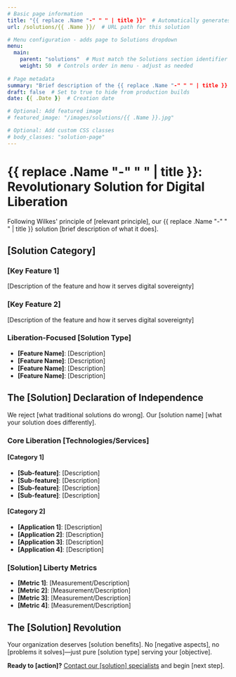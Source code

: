 ```yaml
---
# Basic page information
title: "{{ replace .Name "-" " " | title }}"  # Automatically generates title from filename
url: /solutions/{{ .Name }}/  # URL path for this solution

# Menu configuration - adds page to Solutions dropdown
menu:
  main:
    parent: "solutions"  # Must match the Solutions section identifier
    weight: 50  # Controls order in menu - adjust as needed
    
# Page metadata
summary: "Brief description of the {{ replace .Name "-" " " | title }} solution"  # Used in page cards and SEO
draft: false  # Set to true to hide from production builds
date: {{ .Date }}  # Creation date

# Optional: Add featured image
# featured_image: "/images/solutions/{{ .Name }}.jpg"

# Optional: Add custom CSS classes
# body_classes: "solution-page"
---
```


# {{ replace .Name "-" " " | title }}: Revolutionary Solution for Digital Liberation

Following Wilkes' principle of [relevant principle], our {{ replace .Name "-" " " | title }} solution [brief description of what it does].

## [Solution Category]

### [Key Feature 1]
[Description of the feature and how it serves digital sovereignty]

### [Key Feature 2]  
[Description of the feature and how it serves digital sovereignty]

### Liberation-Focused [Solution Type]
- **[Feature Name]**: [Description]
- **[Feature Name]**: [Description]
- **[Feature Name]**: [Description]
- **[Feature Name]**: [Description]

## The [Solution] Declaration of Independence

We reject [what traditional solutions do wrong]. Our [solution name] [what your solution does differently].

### Core Liberation [Technologies/Services]

#### [Category 1]
- **[Sub-feature]**: [Description]
- **[Sub-feature]**: [Description]
- **[Sub-feature]**: [Description]
- **[Sub-feature]**: [Description]

#### [Category 2]
- **[Application 1]**: [Description]
- **[Application 2]**: [Description] 
- **[Application 3]**: [Description]
- **[Application 4]**: [Description]

### [Solution] Liberty Metrics
- **[Metric 1]**: [Measurement/Description]
- **[Metric 2]**: [Measurement/Description]
- **[Metric 3]**: [Measurement/Description]
- **[Metric 4]**: [Measurement/Description]

## The [Solution] Revolution

Your organization deserves [solution benefits]. No [negative aspects], no [problems it solves]—just pure [solution type] serving your [objective].

**Ready to [action]?** [Contact our [solution] specialists](/) and begin [next step].
